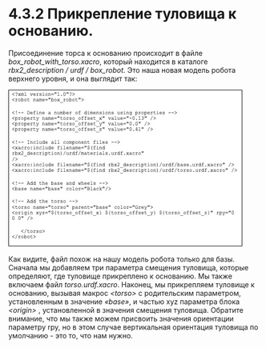 # 4.3.2 Прикрепление туловища к основанию.

Присоединение торса к основанию происходит в файле _box\_robot\_with\_torso.xacro_, который находится в каталоге _rbx2\_description / urdf / box\_robot_. Это наша новая модель робота верхнего уровня, и она выглядит так:

![](../.gitbook/assets/image%20%2816%29.jpeg)

Как видите, файл похож на нашу модель робота только для базы. Сначала мы добавляем три параметра смещения туловища, которые определяют, где туловище прикреплено к основанию. Мы также включаем файл _torso.urdf.xacro_. Наконец, мы прикрепляем туловище к основанию, вызывая макрос _&lt;torso&gt;_ с родительским параметром, установленным в значение _«base»_, и частью xyz параметра блока _&lt;origin&gt;_ , установленной в значения смещения туловища. Обратите внимание, что мы также можем присвоить значения ориентации параметру rpy, но в этом случае вертикальная ориентация туловища по умолчанию - это то, что нам нужно.



